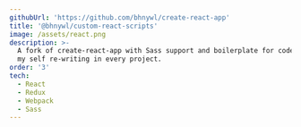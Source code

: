 ```yaml
---
githubUrl: 'https://github.com/bhnywl/create-react-app'
title: '@bhnywl/custom-react-scripts'
image: /assets/react.png
description: >-
  A fork of create-react-app with Sass support and boilerplate for code I find
  my self re-writing in every project.
order: '3'
tech:
  - React
  - Redux
  - Webpack
  - Sass
---
```



